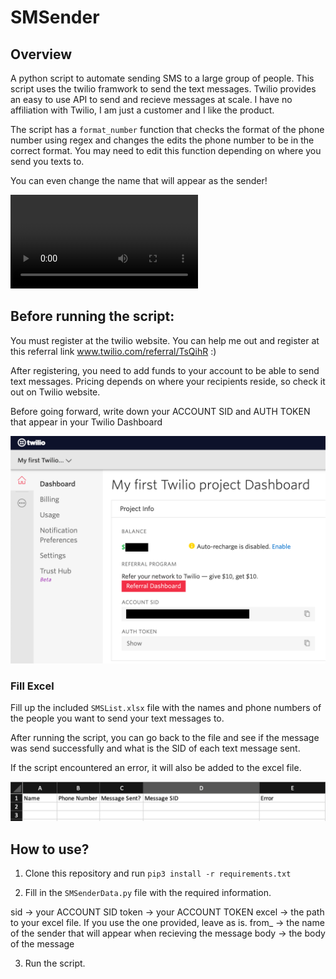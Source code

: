 # SMSender

## Overview

 A python script to automate sending SMS to a large group of people.
 This script uses the twilio framwork to send the text messages.
 Twilio provides an easy to use API to send and recieve messages at scale.
 I have no affiliation with Twilio, I am just a customer and I like the product.

 The script has a `format_number` function that checks the format of the phone number using regex and changes the edits the phone number to be in the correct format. You may need to edit this function depending on where you send you texts to. 

 You can even change the name that will appear as the sender!

![](static/img/sms_recieved.mov)

## Before running the script:

You must register at the twilio website. 
You can help me out and register at this referral link www.twilio.com/referral/TsQihR :)

After registering, you need to add funds to your account to be able to send text messages. 
Pricing depends on where your recipients reside, so check it out on Twilio website.

Before going forward, write down your ACCOUNT SID and AUTH TOKEN that appear in your Twilio Dashboard

![](static/img/twilio_dashboard.png)

### Fill Excel

Fill up the included `SMSList.xlsx` file with the names and phone numbers of the people you want to send your text messages to.

After running the script, you can go back to the file and see if the message was send successfully and what is the SID of each text message sent. 

If the script encountered an error, it will also be added to the excel file. 

![](static/img/excel.png)

## How to use?

1. Clone this repository and run `pip3 install -r requirements.txt`

2. Fill in the `SMSenderData.py` file with the required information.

sid -> your ACCOUNT SID
token -> your ACCOUNT TOKEN
excel -> the path to your excel file. If you use the one provided, leave as is.
from_ -> the name of the sender that will appear when recieving the message
body -> the body of the message

3. Run the script.
